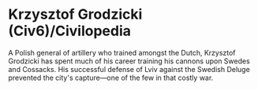 # Krzysztof Grodzicki (Civ6)/Civilopedia

A Polish general of artillery who trained amongst the Dutch, Krzysztof Grodzicki has spent much of his career training his cannons upon Swedes and Cossacks. His successful defense of Lviv against the Swedish Deluge prevented the city's capture—one of the few in that costly war.